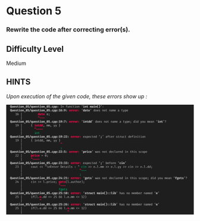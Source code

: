 # Question 5

### Rewrite the code after correcting error(s).

## Difficulty Level

Medium

## HINTS

*Upon execution of the given code, these errors show up :*

![Hint](image.png)
